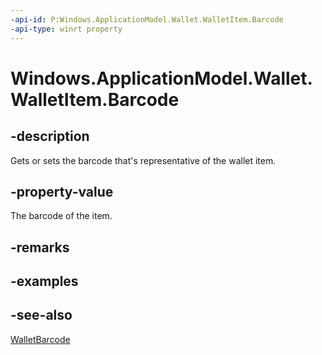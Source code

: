 ----api-id: P:Windows.ApplicationModel.Wallet.WalletItem.Barcode
-api-type: winrt property
---<!-- Property syntaxpublic Windows.ApplicationModel.Wallet.WalletBarcode Barcode { get;  set; }--># Windows.ApplicationModel.Wallet.WalletItem.Barcode## -descriptionGets or sets the barcode that's representative of the wallet item.## -property-valueThe barcode of the item.## -remarks## -examples## -see-also[WalletBarcode](walletbarcode.md)